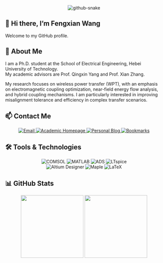 <div align="center">
  <picture>
    <source media="(prefers-color-scheme: dark)" srcset="https://cdn.jsdelivr.net/gh/sun0225SUN/sun0225SUN/profile-snake-contrib/github-contribution-grid-snake-dark.svg" />
    <source media="(prefers-color-scheme: light)" srcset="https://cdn.jsdelivr.net/gh/sun0225SUN/sun0225SUN/profile-snake-contrib/github-contribution-grid-snake.svg" />
    <img alt="github-snake" src="https://cdn.jsdelivr.net/gh/sun0225SUN/sun0225SUN/profile-snake-contrib/github-contribution-grid-snake-dark.svg" />
  </picture>
</div>

## 👋 Hi there, I’m Fengxian Wang

Welcome to my GitHub profile.

## 🔗 About Me

I am a Ph.D. student at the School of Electrical Engineering, Hebei University of Technology.  
My academic advisors are Prof. Qingxin Yang and Prof. Xian Zhang.

My research focuses on wireless power transfer (WPT), with an emphasis on electromagnetic coupling optimization, near-field energy flow analysis, and hybrid coupling mechanisms. I am particularly interested in improving misalignment tolerance and efficiency in complex transfer scenarios.

## 📫 Contact Me

<p align="center">
  <a href="mailto:fx-wang@outlook.com">
    <img alt="Email" src="https://img.shields.io/badge/Email-fx--wang@outlook.com-0078D4?style=flat-square&logo=gmail&logoColor=white">
  </a>
  <a href="https://www.fengxianwang.pp.ua/" target="_blank">
    <img alt="Academic Homepage" src="https://img.shields.io/badge/Academic%20Homepage-fengxianwang.pp.ua-0A66C2?style=flat-square&logo=academia&logoColor=white">
  </a>
  <a href="https://www.fxwang.pp.ua/" target="_blank">
    <img alt="Personal Blog" src="https://img.shields.io/badge/Blog-fxwang.pp.ua-FFA500?style=flat-square&logo=wordpress&logoColor=white">
  </a>
  <a href="https://www.wfx.pp.ua/" target="_blank">
    <img alt="Bookmarks" src="https://img.shields.io/badge/Bookmarks-wfx.pp.ua-4CAF50?style=flat-square&logo=google-chrome&logoColor=white">
  </a>
</p>

## 🛠️ Tools & Technologies

<p align="center">
  <img alt="COMSOL" src="https://img.shields.io/badge/COMSOL-002F6C?style=flat-square">
  <img alt="MATLAB" src="https://img.shields.io/badge/MATLAB-0076A8?style=flat-square">
  <img alt="ADS" src="https://img.shields.io/badge/Advanced%20Design%20System-FF6F00?style=flat-square">
  <img alt="LTspice" src="https://img.shields.io/badge/LTspice-A4292E?style=flat-square">
  <br/>
  <img alt="Altium Designer" src="https://img.shields.io/badge/Altium%20Designer-AC7B00?style=flat-square">
  <img alt="Maple" src="https://img.shields.io/badge/Maple-CC0000?style=flat-square">
  <img alt="LaTeX" src="https://img.shields.io/badge/LaTeX-008080?style=flat-square">
</p>

## 📊 GitHub Stats

<div align="center">
  <img height="200px" src="https://github-readme-stats.vercel.app/api?username=Fengxian-wang&theme=default&show_icons=true" />
  <img height="200px" src="https://github-readme-stats.vercel.app/api/top-langs/?username=Fengxian-wang&layout=compact&theme=default" />
</div>
